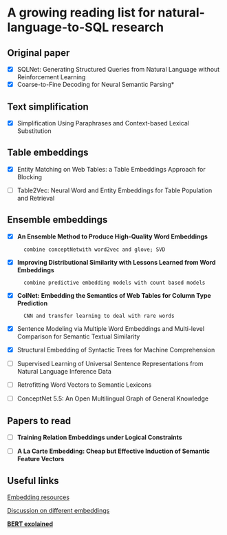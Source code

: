 # A growing reading list for natural-language-to-SQL research

## Original paper 
- [x] SQLNet: Generating Structured Queries from Natural Language without Reinforcement Learning
- [x] Coarse-to-Fine Decoding for Neural Semantic Parsing*

## Text simplification
- [x] Simplification Using Paraphrases and Context-based Lexical Substitution

## Table embeddings
- [x] Entity Matching on Web Tables: a Table Embeddings Approach for Blocking
- [ ] Table2Vec: Neural Word and Entity Embeddings for Table Population and Retrieval



## Ensemble embeddings

- [x] __An Ensemble Method to Produce High-Quality Word Embeddings__

        combine conceptNetwith word2vec and glove; SVD

- [x] __Improving Distributional Similarity with Lessons Learned from Word Embeddings__

        combine predictive embedding models with count based models

- [x] __ColNet: Embedding the Semantics of Web Tables for Column Type Prediction__

        CNN and transfer learning to deal with rare words

- [x] Sentence Modeling via Multiple Word Embeddings and Multi-level Comparison for Semantic Textual Similarity
- [x] Structural Embedding of Syntactic Trees for Machine Comprehension
- [ ] Supervised Learning of Universal Sentence Representations from Natural Language Inference Data
- [ ] Retrofitting Word Vectors to Semantic Lexicons
- [ ] ConceptNet 5.5: An Open Multilingual Graph of General Knowledge
 
## Papers to read
- [ ] __Training Relation Embeddings under Logical Constraints__

- [ ] __A La Carte Embedding: Cheap but Effective Induction of Semantic Feature Vectors__



## Useful links
[Embedding resources](https://github.com/Hironsan/awesome-embedding-models)

[Discussion on different embeddings](https://medium.com/huggingface/universal-word-sentence-embeddings-ce48ddc8fc3a)

__[BERT explained](http://jalammar.github.io/illustrated-bert/)__

